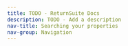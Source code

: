 ```yaml
---
title: TODO - ReturnSuite Docs
description: TODO - Add a description
nav-title: Searching your properties
nav-group: Navigation
---
```


